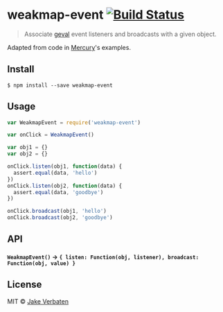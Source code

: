 # weakmap-event [![Build Status](https://travis-ci.org/ajoslin/weakmap-event.svg?branch=master)](https://travis-ci.org/ajoslin/weakmap-event)

> Associate [geval](https://github.com/Raynos/geval) event listeners and broadcasts with a given object.

Adapted from code in [Mercury](https://github.com/Raynos/mercury)'s examples.


## Install

```
$ npm install --save weakmap-event
```


## Usage

```js
var WeakmapEvent = require('weakmap-event')

var onClick = WeakmapEvent()

var obj1 = {}
var obj2 = {}

onClick.listen(obj1, function(data) {
  assert.equal(data, 'hello')
})
onClick.listen(obj2, function(data) {
  assert.equal(data, 'goodbye')
})

onClick.broadcast(obj1, 'hello')
onClick.broadcast(obj2, 'goodbye')
```

## API

#### `WeakmapEvent()` -> `{ listen: Function(obj, listener), broadcast: Function(obj, value) }`

## License

MIT © [Jake Verbaten](http://github.com/Raynos)
